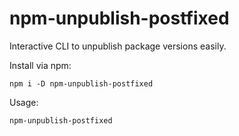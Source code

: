 # npm-unpublish-postfixed
Interactive CLI to unpublish package versions easily.

Install via npm:

    npm i -D npm-unpublish-postfixed

Usage:

    npm-unpublish-postfixed
